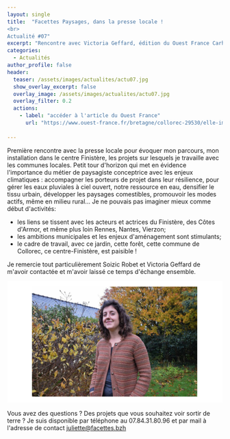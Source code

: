 ```yaml
---
layout: single
title:  "Facettes Paysages, dans la presse locale !
<br>
Actualité #07"
excerpt: "Rencontre avec Victoria Geffard, édition du Ouest France Carhaix-Plouguer"
categories:
  - Actualités
author_profile: false
header:
  teaser: /assets/images/actualites/actu07.jpg
  show_overlay_excerpt: false
  overlay_image: /assets/images/actualites/actu07.jpg
  overlay_filter: 0.2
  actions:
    - label: "accéder à l'article du Ouest France"
      url: "https://www.ouest-france.fr/bretagne/collorec-29530/elle-imagine-les-villes-adaptees-au-rechauffement-du-climat-elle-est-paysagiste-conceptrice-6cbcd50a-8923-11ee-a1c0-8cef14bedf93"

---
```


Première rencontre avec la presse locale pour évoquer mon parcours, mon installation dans le centre Finistère, les projets sur lesquels je travaille avec les communes locales. 
Petit tour d'horizon qui met en évidence l'importance du métier de paysagiste conceptrice avec les enjeux climatiques : accompagner les porteurs de projet dans leur résilience, pour gérer les eaux pluviales à ciel ouvert, notre ressource en eau, densifier le tissu urbain, développer les paysages comestibles, promouvoir les modes actifs, même en milieu rural... 
Je ne pouvais pas imaginer mieux comme début d'activités: 
* les liens se tissent avec les acteurs et actrices du Finistère, des Côtes d'Armor, et même plus loin Rennes, Nantes, Vierzon;
* les ambitions municipales et les enjeux d'aménagement sont stimulants;
* le cadre de travail, avec ce jardin, cette forêt, cette commune de Collorec, ce centre-Finistère, est paisible ! 

Je remercie tout particulièrement Soizic Robet et Victoria Geffard de m'avoir contactée et m'avoir laissé ce temps d'échange ensemble.

![photographie de Victoria Geffard, portrait de Juliette Ols dans la nature](/assets/images/actualites/actu07-2.jpg)

Vous avez des questions ? Des projets que vous souhaitez voir sortir de terre ? Je suis disponible par téléphone au 07.84.31.80.96 et par mail à l'adresse de contact juliette@facettes.bzh